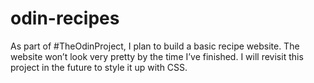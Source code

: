 # odin-recipes

As part of #TheOdinProject, I plan to build a basic recipe website. The website won’t look very pretty by the time I’ve finished. I will revisit this project in the future to style it up with CSS.